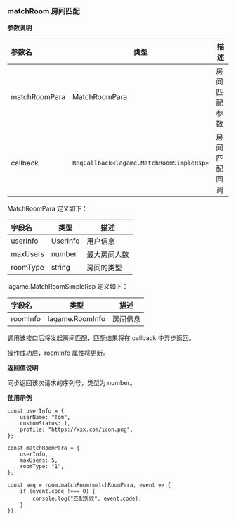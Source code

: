 ### matchRoom 房间匹配
**参数说明**

|参数名|类型|描述|
|:---|---|---|
|matchRoomPara|MatchRoomPara|房间匹配参数|
|callback|```ReqCallback<lagame.MatchRoomSimpleRsp>```|房间匹配回调|

MatchRoomPara 定义如下：

|字段名|类型|描述|
|:---|---|---|
|userInfo|UserInfo|用户信息|
|maxUsers|number|最大房间人数|
|roomType|string|房间的类型|

lagame.MatchRoomSimpleRsp 定义如下：

|字段名|类型|描述|
|:---|---|---|
|roomInfo|lagame.RoomInfo|房间信息|

调用该接口后将发起房间匹配，匹配结果将在 callback 中异步返回。

操作成功后，roomInfo 属性将更新。

**返回值说明**

同步返回该次请求的序列号，类型为 number。

**使用示例**
```
const userInfo = {
	userName: "Tom",
	customStatus: 1,
	profile: "https://xxx.com/icon.png",
};

const matchRoomPara = {
	userInfo,
	maxUsers: 5,
	roomType: "1",
};

const seq = room.matchRoom(matchRoomPara, event => {
	if (event.code !=== 0) {
		console.log("匹配失败", event.code);
	}
});
```

